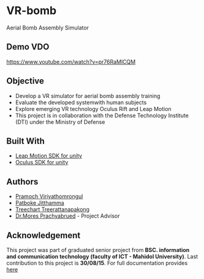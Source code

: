 # VR-bomb

Aerial Bomb Assembly Simulator

## Demo VDO

https://www.youtube.com/watch?v=pr76RaMlCQM

## Objective

- Develop a VR simulator for aerial bomb assembly training
- Evaluate the developed systemwith human subjects
- Explore emerging VR technology Oculus Rift and Leap Motion
- This project is in collaboration with the Defense Technology Institute (DTI) under the Ministry of Defense

## Built With

* [Leap Motion SDK for unity](https://developer.leapmotion.com/unity#5436356)
* [Oculus SDK for unity](https://developer.oculus.com/documentation/unity/latest/concepts/book-unity-gsg/)

## Authors

- [Pramoch Viriyathomrongul](https://github.com/kingdomax)
- [Patboke Jitthamma](https://github.com/pjitthamma)
- [Treechart Treerattanapakong](https://www.facebook.com/treechart.treerattanapakong)
- [Dr.Mores Prachyabrued](https://www.facebook.com/mark.mores) - Project Advisor

## Acknowledgement 

This project was part of graduated senior project from
**BSC. information and communication technology (faculty of ICT - Mahidol University)**.
Last contribution to this project is **30/08/15**.
For full documentation provides [here](https://github.com/kingdomax/vr-bomb/blob/master/VRBomb_Final_Document%20(08-30-15).docx)
